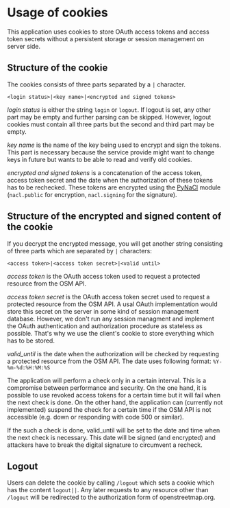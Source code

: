 # Usage of cookies

This application uses cookies to store OAuth access tokens and access token secrets without
a persistent storage or session management on server side.

## Structure of the cookie

The cookies consists of three parts separated by a `|` character.

```
<login status>|<key name>|<encrypted and signed tokens>
```

*login status* is either the string `login` or `logout`. If logout is set, any other part may be empty and further parsing can be skipped. However, logout cookies must contain all three parts but the second and third part may be empty.

*key name* is the name of the key being used to encrypt and sign the tokens. This part is necessary because the service provide might want to change keys in future but wants to be able to read and verify old cookies.

*encrypted and signed tokens* is a concatenation of the access token, access token secret and the date when the authorization of these tokens has to be rechecked. These tokens are encrypted using the [PyNaCl](https://pynacl.readthedocs.io/en/stable/#) module (`nacl.public` for encryption, `nacl.signing` for the signature).


## Structure of the encrypted and signed content of the cookie

If you decrypt the encrypted message, you will get another string consisting of three parts which are separated by `|` characters:


```
<access token>|<access token secret>|<valid until>
```

*access token* is the OAuth access token used to request a protected resource from the OSM API.

*access token secret* is the OAuth access token secret used to request a protected resource from the OSM API. A usal OAuth implementation would store this secret on the server in some kind of session management database. However, we don't run any session managment and implement the OAuth authentication and authorization procedure as stateless as possible. That's why we use the client's cookie to store everything which has to be stored.

*valid_until* is the date when the authorization will be checked by requesting a protected resource from the OSM API. The date uses following format: `%Y-%m-%d:%H:%M:%S`

The application will perform a check only in a certain interval. This is a compromise between performance and security. On the one hand, it is possible to use revoked access tokens for a certain time but it will fail when the next check is done. On the other hand, the application can (currently not implemented) suspend the check for a certain time if the OSM API is not accessible (e.g. down or responding with code 500 or similar).

If the such a check is done, valid_until will be set to the date and time when the next check is necessary. This date will be signed (and encrypted) and attackers have to break the digital signature to circumvent a recheck. 


## Logout

Users can delete the cookie by calling `/logout` which sets a cookie which has the content `logout||`. Any later requests to any resource other than `/logout` will be redirected to the authorization form of openstreetmap.org.
